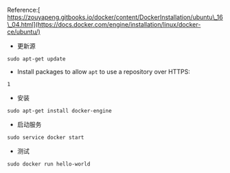 Reference:[ https://zouyapeng.gitbooks.io/docker/content/DockerInstallation/ubuntu\_16\_04.html](https://docs.docker.com/engine/installation/linux/docker-ce/ubuntu/)

* 更新源

```
sudo apt-get update
```

* Install packages to allow `apt` to use a repository over HTTPS:

```
1
```

* 安装

```
sudo apt-get install docker-engine
```

* 启动服务

```
sudo service docker start
```

* 测试

```
sudo docker run hello-world
```



